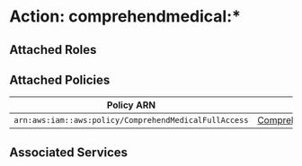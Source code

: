 # Action: comprehendmedical:*

## Attached Roles

## Attached Policies

| Policy ARN | Policy Name |
|------------|-------------|
| `arn:aws:iam::aws:policy/ComprehendMedicalFullAccess` | [ComprehendMedicalFullAccess](../policies.md#comprehendmedicalfullaccess) |

## Associated Services

